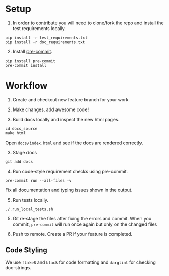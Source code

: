 # Setup

1. In order to contribute you will need to clone/fork the repo and install the test requirements locally.

```
pip install -r test_requirements.txt
pip install -r doc_requirements.txt
```

2. Install [pre-commit](https://pre-commit.com/).

```
pip install pre-commit
pre-commit install
```

# Workflow
1. Create and checkout new feature branch for your work.

1. Make changes, add awesome code!

2. Build docs locally and inspect the new html pages.

```
cd docs_source
make html
```

Open `docs/index.html` and see if the docs are rendered correctly.

3. Stage docs

```
git add docs
```

4. Run code-style requirement checks using pre-commit.

```
pre-commit run --all-files -v
```

Fix all documentation and typing issues shown in the output.

5. Run tests locally.

```
./.run_local_tests.sh
```

5. Git re-stage the files after fixing the errors and commit. When you commit, `pre-commit` will run once again but only on the changed files

6. Push to remote. Create a PR if your feature is completed.


## Code Styling

We use `flake8` and `black` for code formatting and `darglint` for checking doc-strings.
